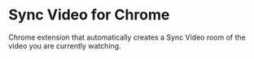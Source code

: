 # Sync Video for Chrome
Chrome extension that automatically creates a Sync Video room of the video you are currently watching.
